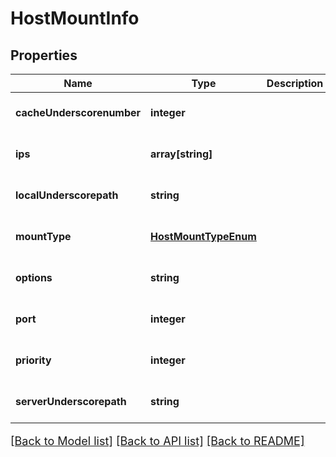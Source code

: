 # HostMountInfo

## Properties
Name | Type | Description | Notes
------------ | ------------- | ------------- | -------------
**cacheUnderscorenumber** | **integer** |  | [optional] [default to null]
**ips** | **array[string]** |  | [optional] [default to null]
**localUnderscorepath** | **string** |  | [optional] [default to null]
**mountType** | [**HostMountTypeEnum**](HostMountTypeEnum.md) |  | [optional] [default to null]
**options** | **string** |  | [optional] [default to null]
**port** | **integer** |  | [optional] [default to null]
**priority** | **integer** |  | [optional] [default to null]
**serverUnderscorepath** | **string** |  | [optional] [default to null]

[[Back to Model list]](../README.md#documentation-for-models) [[Back to API list]](../README.md#documentation-for-api-endpoints) [[Back to README]](../README.md)

<style>
     p, ul, ol, li { font-size: 18px !important;}
</style>


